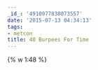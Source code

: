 ```yaml
---
_id_: '4910977838073557'
date: '2015-07-13 04:34:13'
tags:
- metcon
title: 40 Burpees For Time
---
```


{% w 1:48 %}
